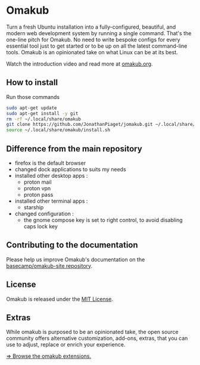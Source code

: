 # Omakub

Turn a fresh Ubuntu installation into a fully-configured, beautiful, and modern web development system by running a single command. That's the one-line pitch for Omakub. No need to write bespoke configs for every essential tool just to get started or to be up on all the latest command-line tools. Omakub is an opinionated take on what Linux can be at its best.

Watch the introduction video and read more at [omakub.org](https://omakub.org).

## How to install
Run those commands
```bash
sudo apt-get update
sudo apt-get install -y git
rm -rf ~/.local/share/omakub
git clone https://github.com/JonathanPiaget/jomakub.git ~/.local/share/omakub >/dev/null
source ~/.local/share/omakub/install.sh
```

## Difference from the main repository
- firefox is the default browser
- changed dock applications to suits my needs
- installed other desktop apps :
  - proton mail
  - proton vpn
  - proton pass
- installed other terminal apps :
  - starship
- changed configuration :
  - the gnome compose key is set to right control, to avoid disabling caps lock key

## Contributing to the documentation

Please help us improve Omakub's documentation on the [basecamp/omakub-site repository](https://github.com/basecamp/omakub-site).

## License

Omakub is released under the [MIT License](https://opensource.org/licenses/MIT).

## Extras

While omakub is purposed to be an opinionated take, the open source community offers alternative customization, add-ons, extras, that you can use to adjust, replace or enrich your experience.

[⇒ Browse the omakub extensions.](EXTENSIONS.md)
